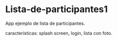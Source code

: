 # Lista-de-participantes1


App ejemplo de lista de participantes.

características:
splash screen,
login,
lista con foto.
